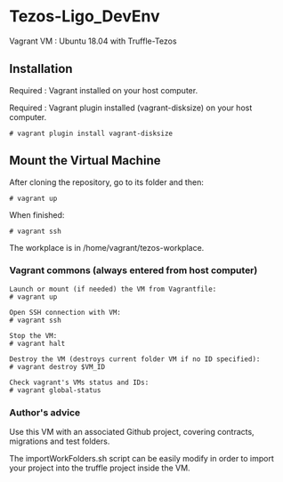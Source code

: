 # Tezos-Ligo_DevEnv

Vagrant VM : Ubuntu 18.04 with Truffle-Tezos

## Installation

Required : Vagrant installed on your host computer.

Required : Vagrant plugin installed (vagrant-disksize) on your host computer.

```shell
# vagrant plugin install vagrant-disksize
```

## Mount the Virtual Machine

After cloning the repository, go to its folder and then:

```shell
# vagrant up
```

When finished:

```shell
# vagrant ssh
```

The workplace is in /home/vagrant/tezos-workplace.

### Vagrant commons (always entered from host computer)

```shell
Launch or mount (if needed) the VM from Vagrantfile:
# vagrant up

Open SSH connection with VM:
# vagrant ssh

Stop the VM:
# vagrant halt

Destroy the VM (destroys current folder VM if no ID specified):
# vagrant destroy $VM_ID

Check vagrant's VMs status and IDs:
# vagrant global-status
```

### Author's advice

Use this VM with an associated Github project, covering contracts, migrations and test folders.

The importWorkFolders.sh script can be easily modify in order to import your project into the truffle project inside the VM.
